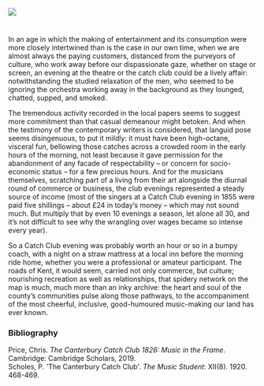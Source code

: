 <a href="https://beta.kent-maps.online"><img src="https://beta.kent-maps.online/juncture/ve-button.png"></a>
<param ve-config title="Canterbury Catch Club" author="Dr Chris Price" layout="vtl" banner="https://raw.githubusercontent.com/kent-map/images/main/banners/19c.jpg">

<param ve-entity eid="Q29303" aliases="Canterbury">

#

In an age in which the making of entertainment and its consumption were more closely intertwined than is the case in our own time, when we are almost always the paying customers, distanced from the purveyors of culture, who work away before our dispassionate gaze, whether on stage or screen, an evening at the theatre or the catch club could be a lively affair: notwithstanding the studied relaxation of the men, who seemed to be ignoring the orchestra working away in the background as they lounged, chatted, supped, and smoked. 
<param ve-image url="https://raw.githubusercontent.com/kent-map/images/main/music/Beaney.jpg" label="Thomas Mann Baynes. The Canterbury Catch Club in full session in their room at the Prince of Wales - printed by Henry Ward, 1826" attribution="By permission of Canterbury Museums and Galleries">

The tremendous activity recorded in the local papers seems to suggest more commitment than that casual demeanour might betoken. And when the testimony of the contemporary writers is considered, that languid pose seems disingenuous, to put it mildly: it must have been high-octane, visceral fun, bellowing those catches across a crowded room in the early hours of the morning, not least because it gave permission for the abandonment of any facade of respectability – or concern for socio-economic status – for a few precious hours. And for the musicians themselves, scratching part of a living from their art alongside the diurnal round of commerce or business, the club evenings represented a steady source of income (most of the singers at a Catch Club evening in 1855 were paid five shillings – about £24 in today’s money –  which may not sound much. But multiply that by even 10 evenings a season, let alone all 30, and it’s not difficult to see why the wrangling over wages became so intense every year).
<param ve-image url="https://stor.artstor.org/stor/646bc4bc-c25e-4964-851f-cc3af489b030" label="Canterbury - the market" attribution="Kent Maps Online">

So a Catch Club evening was probably worth an hour or so in a bumpy coach, with a night on a straw mattress at a local inn before the morning ride home, whether you were a professional or amateur participant. The roads of Kent, it would seem, carried not only commerce, but culture; nourishing recreation as well as relationships, that spidery network on the map is much, much more than an inky archive: the heart and soul of the county’s communities pulse along those pathways, to the accompaniment of the most cheerful, inclusive, good-humoured music-making our land has ever known.
<param ve-image url="https://upload.wikimedia.org/wikipedia/commons/6/65/Charles_B_Newhouse_-_The_London-Dover_Royal_Mail%2C_c_1830-1840_-_B2001.2.1027_-_Yale_Center_for_British_Art.jpg" label="The London-Dover Royal Mail" attribution="Yale Center for British Art, C.B. Newhouse, CC0, via Wikimedia Commons">

### Bibliography
Price, Chris. _The Canterbury Catch Club 1826: Music in the Frame_. Cambridge: Cambridge Scholars, 2019.   
Scholes, P. 'The Canterbury Catch Club'. _The Music Student_: XII(8). 1920. 468-469.  
